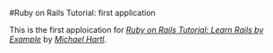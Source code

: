 #Ruby on Rails Tutorial: first application

This is the first apploication for [*Ruby on Rails Tutorial: Learn Rails by Example*](http://railstutorial.org/) by [*Michael Hartl*](http://michaelhartl.com).
